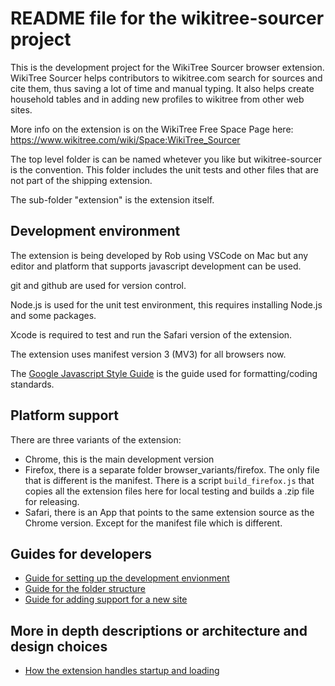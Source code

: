 # README file for the wikitree-sourcer project

This is the development project for the WikiTree Sourcer browser extension. WikiTree Sourcer helps contributors to wikitree.com search for sources and cite them, thus saving a lot of time and manual typing. It also helps create household tables and in adding new profiles to wikitree from other web sites.

More info on the extension is on the WikiTree Free Space Page here: https://www.wikitree.com/wiki/Space:WikiTree_Sourcer

The top level folder is can be named whetever you like but wikitree-sourcer is the convention.
This folder includes the unit tests and other files
that are not part of the shipping extension.

The sub-folder "extension" is the extension itself.

## Development environment

The extension is being developed by Rob using VSCode on Mac but any editor and platform that supports javascript development can be used.

git and github are used for version control.

Node.js is used for the unit test environment, this requires installing Node.js and some packages.

Xcode is required to test and run the Safari version of the extension.

The extension uses manifest version 3 (MV3) for all browsers now.

The [Google Javascript Style Guide](https://google.github.io/styleguide/jsguide.html) is the guide used for formatting/coding standards.

## Platform support

There are three variants of the extension:

- Chrome, this is the main development version
- Firefox, there is a separate folder browser_variants/firefox. The only file that is different is the manifest. There is a script `build_firefox.js` that copies all the extension files here for local testing and builds a .zip file for releasing.
- Safari, there is an App that points to the same extension source as the Chrome version. Except for the manifest file which is different.

## Guides for developers

- [Guide for setting up the development envionment](https://github.com/RobPavey/wikitree-sourcer/blob/main/docs/contributors/setup_guide.md)
- [Guide for the folder structure](https://github.com/RobPavey/wikitree-sourcer/blob/main/docs/dev_notes/folder_structure.md)
- [Guide for adding support for a new site](https://github.com/RobPavey/wikitree-sourcer/blob/main/docs/dev_notes/adding_a_new_site.md)

## More in depth descriptions or architecture and design choices

- [How the extension handles startup and loading](https://github.com/RobPavey/wikitree-sourcer/blob/main/docs/dev_notes/startup_and_loading.md)

  
